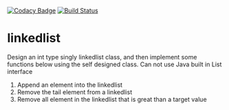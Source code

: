 [![Codacy Badge](https://api.codacy.com/project/badge/Grade/a47e99f59ccc4d42a864caf46b2a7331)](https://www.codacy.com/app/DragFAQ/linkedlist?utm_source=github.com&amp;utm_medium=referral&amp;utm_content=DragFAQ/linkedlist&amp;utm_campaign=Badge_Grade)
[![Build Status](https://travis-ci.org/DragFAQ/linkedlist.svg?branch=master)](https://travis-ci.org/DragFAQ/linkedlist)
# linkedlist
Design an int type singly linkedlist class, and then implement some functions below using the self designed class.
Can not use Java built in List interface
1. Append an element into the linkedlist
2. Remove the tail element from a linkedlist
3. Remove all element in the linkedlist that is great than a target value
